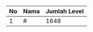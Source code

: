 | No | Nama            | Jumlah Level |
|----|-----------------|--------------|
| 1  | #    |    1648        |
